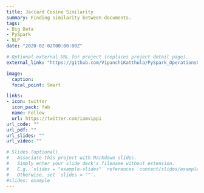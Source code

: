 ```yaml
---
title: Jaccard Cosine Similarity
summary: Finding similarity between documents.
tags:
- Big Data
- PySpark
- NLP
date: "2020-02-02T00:00:00Z"

# Optional external URL for project (replaces project detail page).
external_link: "https://github.com/VipanchiKatthula/PySpark_OperationsOnAmazonTweets"

image:
  caption: 
  focal_point: Smart

links:
- icon: twitter
  icon_pack: fab
  name: Follow
  url: https://twitter.com/iamvippi
url_code: ""
url_pdf: ""
url_slides: ""
url_video: ""

# Slides (optional).
#   Associate this project with Markdown slides.
#   Simply enter your slide deck's filename without extension.
#   E.g. `slides = "example-slides"` references `content/slides/example-slides.md`.
#   Otherwise, set `slides = ""`.
#slides: example
---
```

